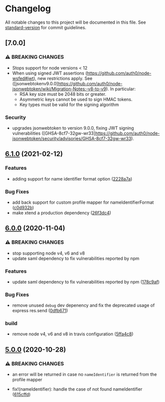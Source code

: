 # Changelog

All notable changes to this project will be documented in this file. See [standard-version](https://github.com/conventional-changelog/standard-version) for commit guidelines.

## [7.0.0]

### ⚠ BREAKING CHANGES

- Stops support for node versions < 12
- When using signed JWT assertions (https://github.com/auth0/node-wsfed#jwt), new restrictions apply. See ([jsonwebtokenv9.0.0]https://github.com/auth0/node-jsonwebtoken/wiki/Migration-Notes:-v8-to-v9). In particular: 
  - RSA key size must be 2048 bits or greater.
  - Asymmetric keys cannot be used to sign HMAC tokens.
  - Key types must be valid for the signing algorithm


### Security

* upgrades jsonwebtoken to version 9.0.0, fixing JWT signing vulnerabilities ([GHSA-8cf7-32gw-wr33]https://github.com/auth0/node-jsonwebtoken/security/advisories/GHSA-8cf7-32gw-wr33). 

## [6.1.0](https://github.com/auth0/node-wsfed/compare/v6.0.0...v6.1.0) (2021-02-12)


### Features

* adding support for name identifier format option ([2228a7a](https://github.com/auth0/node-wsfed/commit/2228a7afd44ffbbb139e32954265d0c30dc87a36))


### Bug Fixes

* add back support for custom profile mapper for nameIdentifierFormat ([c0d932b](https://github.com/auth0/node-wsfed/commit/c0d932bb2a3ce0d38dbf33f1a619398265ff81d0))
* make xtend a production dependency ([26f3dc4](https://github.com/auth0/node-wsfed/commit/26f3dc411bb07fa492041e3fea6aeda5e96977f2))

## [6.0.0](https://github.com/auth0/node-wsfed/compare/v5.0.0...v6.0.0) (2020-11-04)


### ⚠ BREAKING CHANGES

* stop supporting node v4, v6 and v8
* update saml dependency to fix vulnerabilities reported by npm

### Features

* update saml dependency to fix vulnerabilities reported by npm ([178c9af](https://github.com/auth0/node-wsfed/commit/178c9afa04921e4c43ca63bd40df6967516e7618))


### Bug Fixes

* remove unused `debug` dev depenency and fix the deprecated usage of express res.send ([0dfb671](https://github.com/auth0/node-wsfed/commit/0dfb6719da5d71fc42b4fa7789d3c569005b9d7c))


### build

* remove node v4, v6 and v8 in travis configuration ([5ffa4c8](https://github.com/auth0/node-wsfed/commit/5ffa4c899a5c8cec3c2e696b0b16c245a0fa95b7))

## [5.0.0](https://github.com/auth0/node-wsfed/compare/v4.0.0...v5.0.0) (2020-10-28)


### ⚠ BREAKING CHANGES

* an error will be returned in case no `nameIdentifier` is returned from the profile mapper

* fix!(nameIdentifier): handle the case of not found nameIdentifier ([615cffd](https://github.com/auth0/node-wsfed/commit/615cffd8544d6f88fc50546abf318c18225014f8))
